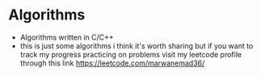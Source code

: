 # Algorithms
- Algorithms written in C/C++
- this is just some algorithms i think it's worth sharing but if you want to track my progress practicing on problems visit my leetcode profile through this link https://leetcode.com/marwanemad36/ 
